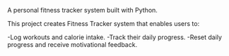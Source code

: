 A personal fitness tracker system built with Python.

This project creates Fitness Tracker system that enables users to:

-Log workouts and calorie intake.
-Track their daily progress.
-Reset daily progress and receive motivational feedback.

